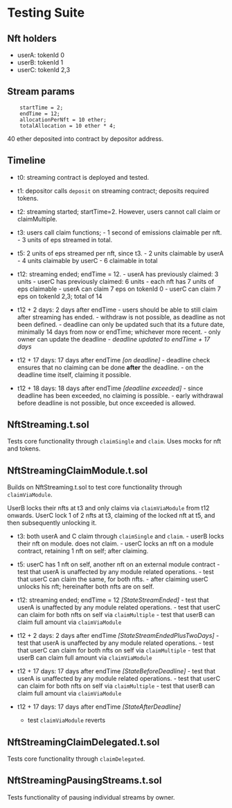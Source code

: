 # Testing Suite

## Nft holders

- userA: tokenId 0
- userB: tokenId 1
- userC: tokenId 2,3

## Stream params

        startTime = 2;
        endTime = 12;
        allocationPerNft = 10 ether;
        totalAllocation = 10 ether * 4;

40 ether deposited into contract by depositor address.

## Timeline

- t0: streaming contract is deployed and tested.

- t1: depositor calls `deposit` on streaming contract; deposits required tokens.

- t2: streaming started; startTime=2. However, users cannot call claim or claimMultiple.

- t3: users call claim functions;
        - 1 second of emissions claimable per nft.
        - 3 units of eps streamed in total.

- t5: 2 units of eps streamed per nft, since t3.
        - 2 units claimable by userA
        - 4 units claimable by userC
        - 6 claimable in total

- t12: streaming ended; endTime = 12.
        - userA has previously claimed: 3 units
        - userC has previously claimed: 6 units
        - each nft has 7 units of eps claimable
        - userA can claim 7 eps on tokenId 0
        - userC can claim 7 eps on tokenId 2,3; total of 14

- t12 + 2 days: 2 days after endTime
        - users should be able to still claim after streaming has ended.
        - withdraw is not possible, as deadline as not been defined.
        - deadline can only be updated such that its a future date, minimally 14 days from now or endTime; whichever more recent.
        - only owner can update the deadline
        - *deadline updated to endTime + 17 days*

- t12 + 17 days: 17 days after endTime *[on deadline]*
        - deadline check ensures that no claiming can be done **after** the deadline.
        - on the deadline time itself, claiming it possible.

- t12 + 18 days: 18 days after endTime *[deadline exceeded]*
        - since deadline has been exceeded, no claiming is possible.
        - early withdrawal before deadline is not possible, but once exceeded is allowed.

## NftStreaming.t.sol

Tests core functionality through `claimSingle` and `claim`. Uses mocks for nft and tokens.

## NftStreamingClaimModule.t.sol

Builds on NftStreaming.t.sol to test core functionality through `claimViaModule`.

UserB locks their nfts at t3 and only claims via `claimViaModule` from t12 onwards.
UserC lock 1 of 2 nfts at t3, claiming of the locked nft at t5, and then subsequently unlocking it.

- t3: both userA and C claim through `claimSingle` and `claim`.
        - userB locks their nft on module. does not claim.
        - userC locks an nft on a module contract, retaining 1 nft on self; after claiming.

- t5: userC has 1 nft on self, another nft on an external module contract
        - test that userA is unaffected by any module related operations.
        - test that userC can claim the same, for both nfts.
        - after claiming userC unlocks his nft; hereinafter both nfts are on self.

- t12: streaming ended; endTime = 12 *[StateStreamEnded]*
        - test that userA is unaffected by any module related operations.
        - test that userC can claim for both nfts on self via `claimMultiple`
        - test that userB can claim full amount via `claimViaModule`

- t12 + 2 days: 2 days after endTime *[StateStreamEndedPlusTwoDays]*
        - test that userA is unaffected by any module related operations.
        - test that userC can claim for both nfts on self via `claimMultiple`
        - test that userB can claim full amount via `claimViaModule`

- t12 + 17 days: 17 days after endTime *[StateBeforeDeadline]*
        - test that userA is unaffected by any module related operations.
        - test that userC can claim for both nfts on self via `claimMultiple`
        - test that userB can claim full amount via `claimViaModule`

- t12 + 17 days: 17 days after endTime *[StateAfterDeadline]*
    - test `claimViaModule` reverts

## NftStreamingClaimDelegated.t.sol

Tests core functionality through `claimDelegated`.



## NftStreamingPausingStreams.t.sol

Tests functionality of pausing individual streams by owner.